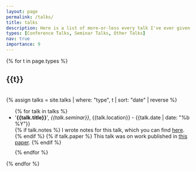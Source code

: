 ```yaml
---
layout: page
permalink: /talks/
title: talks
description: Here is a list of more-or-less every talk I've ever given.
types: [Conference Talks, Seminar Talks, Other Talks]
nav: true
importance: 9
---
```


<div class="publications">

{% for t in page.types %}
  <h2 class="year">{{t}}</h2>
  <br>
  {% assign talks = site.talks | where: "type", t | sort: "date" | reverse %}
  <ul>
  {% for talk in talks %}
    <li> 
        '<b>{{talk.title}}</b>', <i>{{talk.seminar}}</i>, {{talk.location}} - {{talk.date | date: "%b %Y"}}
    </li>
    {% if talk.notes %}
        I wrote notes for this talk, which you can find <a href="{{ '/assets/pdf/' | relative_url}}/{{talk.notes}}">here</a>.
    {% endif %}
    {% if talk.paper %}
        This talk was on work published in <a href="{{ talk.paper }}">this paper</a>.
    {% endif %}
    <div style="margin-bottom:10px"></div>
  {% endfor %}
  </ul>
{% endfor %}

</div>
